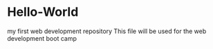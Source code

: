# Hello-World
my first web development repository 
This file will be used for the web development boot camp

